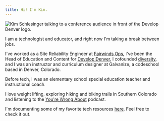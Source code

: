 ```yaml
---
title: Hi! I'm Kim. 
---
```


![Kim Schlesinger talking to a conference audience in front of the Develop Denver logo.](https://res.cloudinary.com/kimschlesinger/image/upload/c_scale,w_550/v1606362929/00044_DVLP2019.jpg)

I am a technologist and educator, and right now I'm taking a break between jobs. 

I've worked as a Site Reliability Engineer at [Fairwinds Ops](https://www.fairwinds.com/), I've been the Head of Education and Content for [Develop Denver](https://developdenver.org/), I cofounded [diversity](https://hirediversity.us/), and I was an instructor and curriculum designer at Galvanize, a codeschool based in Denver, Colorado. 

Before tech, I was an elementary school special education teacher and instructional coach. 

I love weight lifting, exploring hiking and biking trails in Southern Colorado and listening to the [You're Wrong About](https://yourewrongabout.com/) podcast.  

I'm documenting some of my favorite tech resources [here](/recommended-resources). Feel free to check it out. 




 



